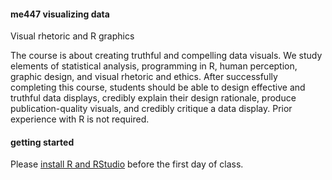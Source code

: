 #### me447 visualizing data

Visual rhetoric and R graphics

The course is about creating truthful and compelling data visuals. We study elements of statistical analysis, programming in R, human perception, graphic design, and visual rhetoric and ethics. After successfully completing this course, students should be able to design effective and truthful data displays, credibly explain their design rationale, produce publication-quality visuals, and credibly critique a data display. Prior experience with R is not required.

#### getting started

Please [install R and RStudio](https://github.com/DSR-RHIT/install-R-and-RStudio) before the first day of class.
